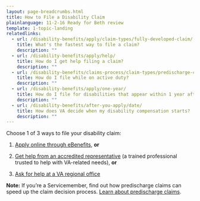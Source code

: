 ```yaml
---
layout: page-breadcrumbs.html
title: How to File a Disability Claim
plainlanguage: 11-2-16 Ready for Beth review
template: 1-topic-landing
relatedlinks:
  - url: /disability-benefits/apply/claim-types/fully-developed-claim/
    title: What's the fastest way to file a claim?
    description: ""
  - url: /disability-benefits/apply/help/
    title: How do I get help filing a claim?
    description: ""
  - url: /disability-benefits/claims-process/claim-types/predischarge-claim/
    title: How do I file while on active duty?
    description: ""
  - url: /disability-benefits/apply/one-year/
    title: How do I file for disabilities that appear within 1 year after discharge?
    description: ""
  - url: /disability-benefits/after-you-apply/date/
    title: How does VA decide when my disability compensation starts?
    description: ""
---
```


<div class="va-introtext">

Choose 1 of 3 ways to file your disability claim:

</div>

1.	[Apply online through eBenefits]( https://www.ebenefits.va.gov/ebenefits/about/feature?feature=disability-compensation), **or**

2.	[Get help from an accredited representative](/disability-benefits/apply/help/index.html) (a trained professional trusted to help with VA-related needs), **or**

3.	[Ask for help at a VA regional office](http://www.benefits.va.gov/benefits/offices.asp)

**Note:**  If you’re a Servicemember, find out how predischarge claims can speed up the claim decision process. [Learn about predischarge claims](/disability-benefits/apply/claim-types/predischarge-claim/index.html).

 
